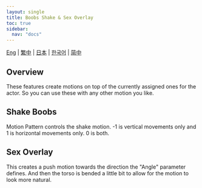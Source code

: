 ```yaml
---
layout: single
title: Boobs Shake & Sex Overlay
toc: true
sidebar:
  nav: "docs"
---
```

[Eng](/dancexr/features/boob_shake_sex_overlay) | [繁中](/tw/dancexr/features/boob_shake_sex_overlay) | [日本](/jp/dancexr/features/boob_shake_sex_overlay) | [한국어](/kr/dancexr/features/boob_shake_sex_overlay) | [简中](/zh/dancexr/features/boob_shake_sex_overlay)


## Overview
These features create motions on top of the currently assigned ones for the actor. So you can use these with any other motion you like.

## Shake Boobs
Motion Pattern controls the shake motion. -1 is vertical movements only and 1 is horizontal movements only. 0 is both.

## Sex Overlay
This creates a push motion towards the direction the "Angle" parameter defines. And then the torso is bended a little bit to allow for the motion to look more natural. 
